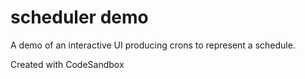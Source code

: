 # scheduler demo

A demo of an interactive UI producing crons to represent a schedule.

Created with CodeSandbox

